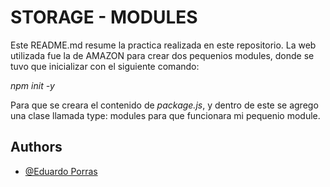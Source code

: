 
# STORAGE - MODULES

Este README.md resume la practica realizada en este repositorio.
La web utilizada fue la de AMAZON para crear dos pequenios modules, donde se tuvo que inicializar con el siguiente comando:

*npm init -y*

Para que se creara el contenido de *package.js*, y dentro de este se agrego una clase llamada type: modules para que funcionara mi pequenio module.

## Authors

- [@Eduardo Porras](https://www.github.com/darthedu)

